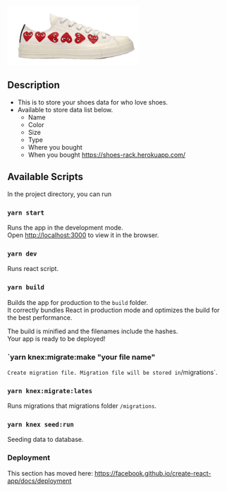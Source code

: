<img width="300px" src="/src/img/shoesGaru.png">


## Description
- This is to store your shoes data for who love shoes.
- Available to store data list below.
  - Name
  - Color
  - Size
  - Type
  - Where you bought
  - When you bought
https://shoes-rack.herokuapp.com/

## Available Scripts
In the project directory, you can run

### `yarn start`

Runs the app in the development mode.<br />
Open [http://localhost:3000](http://localhost:3000) to view it in the browser.


### `yarn dev`

Runs react script.

### `yarn build`

Builds the app for production to the `build` folder.<br />
It correctly bundles React in production mode and optimizes the build for the best performance.

The build is minified and the filenames include the hashes.<br />
Your app is ready to be deployed!

### `yarn knex:migrate:make "your file name"
`
Create migration file. Migration file will be stored in `/migrations`.

### `yarn knex:migrate:lates`

Runs migrations that migrations folder `/migrations`.

### `yarn knex seed:run`

Seeding data to database.




### Deployment

This section has moved here: https://facebook.github.io/create-react-app/docs/deployment

